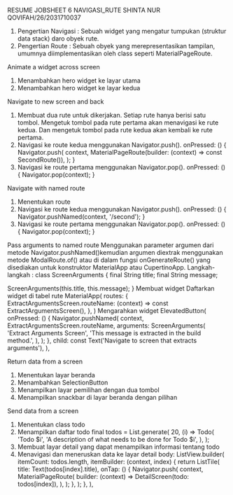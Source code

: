 RESUME  JOBSHEET 6 NAVIGASI_RUTE
                                SHINTA NUR QOVIFAH/26/2031710037

1. Pengertian Navigasi : Sebuah widget yang mengatur tumpukan (struktur data stack) daro obyek rute.
2. Pengertian Route : Sebuah obyek yang merepresentasikan tampilan, umumnya diimplementasikan oleh class seperti MaterialPageRoute.

Animate a widget across screen
1. Menambahkan hero widget ke layar utama
2. Menambahkan hero widget ke layar kedua

Navigate to new screen and back
1. Membuat dua rute untuk dikerjakan. Setiap rute hanya berisi satu tombol. Mengetuk tombol pada rute pertama akan menavigasi ke rute kedua. Dan mengetuk tombol pada rute kedua akan kembali ke rute pertama.
2. Navigasi ke route kedua menggunakan Navigator.push().
onPressed: () {
Navigator.push(
    context,
    MaterialPageRoute(builder: (context) => const SecondRoute()),
);
}
3. Navigasi ke route pertama menggunakan Navigator.pop().
onPressed: () {
    Navigator.pop(context);
}

Navigate with named route
1. Menentukan route
2. Navigasi ke route kedua menggunakan Navigator.push().
onPressed: () {
    Navigator.pushNamed(context, '/second');
}
3. Navigasi ke route pertama menggunakan Navigator.pop().
onPressed: () {
    Navigator.pop(context);
}

Pass arguments to named route
Menggunakan parameter argumen dari metode Navigator.pushNamed()kemudian argumen diextrak menggunakan metode ModalRoute.of() atau di dalam fungsi onGenerateRoute() yang disediakan untuk konstruktor MaterialApp atau CupertinoApp.
Langkah-langkah :
class ScreenArguments {
  final String title;
  final String message;

  ScreenArguments(this.title, this.message);
}
Membuat widget
Daftarkan widget di tabel rute
MaterialApp(
 routes: {
     ExtractArgumentsScreen.routeName: (context) =>
     const ExtractArgumentsScreen(),
 },
)
Mengarahkan widget
ElevatedButton(
onPressed: () {
    Navigator.pushNamed(
    context,
    ExtractArgumentsScreen.routeName,
    arguments: ScreenArguments(
        'Extract Arguments Screen',
        'This message is extracted in the build method.',
    ),
    );
},
child: const Text('Navigate to screen that extracts arguments'),
),

Return data from a screen
1. Menentukan layar beranda
2. Menambahkan SelectionButton
3. Menampilkan layar pemilihan dengan dua tombol
4. Menampilkan snackbar di layar beranda dengan pilihan

Send data from a screen
1. Menentukan class todo
2. Menampilkan daftar todo
final todos = List.generate(
20,
(i) => Todo(
    'Todo $i',
    'A description of what needs to be done for Todo $i',
),
);
3. Membuat layar detail yang dapat menampilkan informasi tentang todo
4. Menavigasi dan meneruskan data ke layar detail
body: ListView.builder(
itemCount: todos.length,
itemBuilder: (context, index) {
    return ListTile(
    title: Text(todos[index].title),
    onTap: () {
        Navigator.push(
        context,
        MaterialPageRoute(
            builder: (context) => DetailScreen(todo: todos[index]),
        ),
        );
    },
    );
},
),
